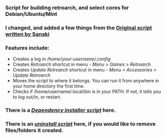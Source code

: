 ### Script for building retroarch, and select cores for Debian/Ubuntu/Mint

### I changed, and added a few things from the [Original script written by Sanaki](https://gist.github.com/Sanaki/44200de635032c21d5d9a11aba75b23b/)

### Features include:
* Creates a log in _/home/your-username/.config_
* Creates _Retroarch_ shortcut in menu - _Menu > Games > Retroarch_
* Creates _Update Retroarch_ shortcut in menu - _Menu > Accessories > Update Retroarch_
* Moves the script to where it belongs. You can run it from anywhere in your home directory the first time.
* Checks if /home/username/.local/bin is in your PATH. If not, it tells you to log out/in, or restart.
### There is a [_Dependency installer script_](https://github.com/) here.
### There is an [_uninstall script_](https://github.com/) here, if you would like to remove files/folders it created.
